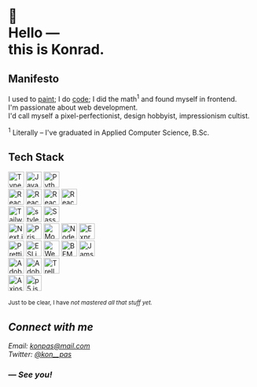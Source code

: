 <h1>
  🌱 <br />
  Hello &mdash; <br />
  this is Konrad.
</h1>

## Manifesto

I used to [paint](https://www.deviantart.com/kon-pas); I do [code](https://github.com/kon-pas?tab=repositories); I did the math<sup>1</sup> and found myself in frontend. <br/>
I&apos;m passionate about web development. <br />
I&apos;d call myself a pixel-perfectionist, design hobbyist, impressionism cultist.

<sup>1</sup> Literally &ndash; I&apos;ve graduated in Applied Computer Science, B.Sc.

## Tech Stack

<picture>
  <source media="(prefers-color-scheme: dark)" srcset="https://cdn.simpleicons.org/TypeScript/white">
  <source media="(prefers-color-scheme: light)" srcset="https://cdn.simpleicons.org/TypeScript/black">
  <img alt="TypeScript" title="TypeScript" height="32" width="32" src="https://cdn.simpleicons.org/TypeScript/black" />
</picture>
<picture>
  <source media="(prefers-color-scheme: dark)" srcset="https://cdn.simpleicons.org/JavaScript/white">
  <source media="(prefers-color-scheme: light)" srcset="https://cdn.simpleicons.org/JavaScript/black">
  <img alt="JavaScript" title="JavaScript" height="32" width="32" src="https://cdn.simpleicons.org/JavaScript/black" />
</picture>
<picture>
  <source media="(prefers-color-scheme: dark)" srcset="https://cdn.simpleicons.org/Python/white">
  <source media="(prefers-color-scheme: light)" srcset="https://cdn.simpleicons.org/Python/black">
  <img alt="Python" title="Python" height="32" width="32" src="https://cdn.simpleicons.org/Python/black" />
</picture>

<br />

<picture>
  <source media="(prefers-color-scheme: dark)" srcset="https://cdn.simpleicons.org/React/white">
  <source media="(prefers-color-scheme: light)" srcset="https://cdn.simpleicons.org/React/black">
  <img alt="React" title="React" height="32" width="32" src="https://cdn.simpleicons.org/React/black" />
</picture>
<picture>
  <source media="(prefers-color-scheme: dark)" srcset="https://cdn.simpleicons.org/ReactQuery/white">
  <source media="(prefers-color-scheme: light)" srcset="https://cdn.simpleicons.org/ReactQuery/black">
  <img alt="React Query" title="React Query" height="32" width="32" src="https://cdn.simpleicons.org/React Query/black" />
</picture>
<picture>
  <source media="(prefers-color-scheme: dark)" srcset="https://cdn.simpleicons.org/ReactRouter/white">
  <source media="(prefers-color-scheme: light)" srcset="https://cdn.simpleicons.org/ReactRouter/black">
  <img alt="React Router" title="React Router" height="32" width="32" src="https://cdn.simpleicons.org/ReactRouter/black" />
</picture>
<picture>
  <source media="(prefers-color-scheme: dark)" srcset="https://cdn.simpleicons.org/ReactHookForm/white">
  <source media="(prefers-color-scheme: light)" srcset="https://cdn.simpleicons.org/ReactHookForm/black">
  <img alt="React Hook Form" title="React Hook Form" height="32" width="32" src="https://cdn.simpleicons.org/ReactHookForm/black" />
</picture>

<br />

<picture>
  <source media="(prefers-color-scheme: dark)" srcset="https://cdn.simpleicons.org/TailwindCSS/white">
  <source media="(prefers-color-scheme: light)" srcset="https://cdn.simpleicons.org/TailwindCSS/black">
  <img alt="TailwindCSS" title="TailwindCSS" height="32" width="32" src="https://cdn.simpleicons.org/TailwindCSS/black" />
</picture>
<picture>
  <source media="(prefers-color-scheme: dark)" srcset="https://cdn.simpleicons.org/styledcomponents/white">
  <source media="(prefers-color-scheme: light)" srcset="https://cdn.simpleicons.org/styledcomponents/black">
  <img alt="styled-components" title="styled-components" height="32" width="32" src="https://cdn.simpleicons.org/styledcomponents/black" />
</picture>
<picture>
  <source media="(prefers-color-scheme: dark)" srcset="https://cdn.simpleicons.org/Sass/white">
  <source media="(prefers-color-scheme: light)" srcset="https://cdn.simpleicons.org/Sass/black">
  <img alt="Sass" title="Sass" height="32" width="32" src="https://cdn.simpleicons.org/Sass/black" />
</picture>

<br />

<picture>
  <source media="(prefers-color-scheme: dark)" srcset="https://cdn.simpleicons.org/Next.js/white">
  <source media="(prefers-color-scheme: light)" srcset="https://cdn.simpleicons.org/Next.js/black">
  <img alt="Next.js" title="Next.js" height="32" width="32" src="https://cdn.simpleicons.org/Next.js/black" />
</picture>
<picture>
  <source media="(prefers-color-scheme: dark)" srcset="https://cdn.simpleicons.org/Prisma/white">
  <source media="(prefers-color-scheme: light)" srcset="https://cdn.simpleicons.org/Prisma/black">
  <img alt="Prisma" title="Prisma" height="32" width="32" src="https://cdn.simpleicons.org/Prisma/black" />
</picture>
<picture>
  <source media="(prefers-color-scheme: dark)" srcset="https://cdn.simpleicons.org/MongoDB/white">
  <source media="(prefers-color-scheme: light)" srcset="https://cdn.simpleicons.org/MongoDB/black">
  <img alt="MongoDB" title="MongoDB" height="32" width="32" src="https://cdn.simpleicons.org/MongoDB/black" />
</picture>
<!-- <picture>
  <source media="(prefers-color-scheme: dark)" srcset="https://cdn.simpleicons.org/GraphQL/white">
  <source media="(prefers-color-scheme: light)" srcset="https://cdn.simpleicons.org/GraphQL/black">
  <img alt="GraphQL" title="GraphQL" height="32" width="32" src="https://cdn.simpleicons.org/GraphQL/black" />
</picture>
<picture>
  <source media="(prefers-color-scheme: dark)" srcset="https://cdn.simpleicons.org/ApolloGraphQL/white">
  <source media="(prefers-color-scheme: light)" srcset="https://cdn.simpleicons.org/ApolloGraphQL/black">
  <img alt="Apollo GraphQL" title="Apollo GraphQL" height="32" width="32" src="https://cdn.simpleicons.org/ApolloGraphQL/black" />
</picture> -->
<picture>
  <source media="(prefers-color-scheme: dark)" srcset="https://cdn.simpleicons.org/Node.js/white">
  <source media="(prefers-color-scheme: light)" srcset="https://cdn.simpleicons.org/Node.js/black">
  <img alt="Node.js" title="Node.js" height="32" width="32" src="https://cdn.simpleicons.org/Node.js/black" />
</picture>
<picture>
  <source media="(prefers-color-scheme: dark)" srcset="https://cdn.simpleicons.org/Express/white">
  <source media="(prefers-color-scheme: light)" srcset="https://cdn.simpleicons.org/Express/black">
  <img alt="Express.js" title="Express.js" height="32" width="32" src="https://cdn.simpleicons.org/Express/black" />
</picture>

<br />

<picture>
  <source media="(prefers-color-scheme: dark)" srcset="https://cdn.simpleicons.org/Prettier/white">
  <source media="(prefers-color-scheme: light)" srcset="https://cdn.simpleicons.org/Prettier/black">
  <img alt="Prettier" title="Prettier" height="32" width="32" src="https://cdn.simpleicons.org/Prettier/black" />
</picture>
<picture>
  <source media="(prefers-color-scheme: dark)" srcset="https://cdn.simpleicons.org/ESLint/white">
  <source media="(prefers-color-scheme: light)" srcset="https://cdn.simpleicons.org/ESLint/black">
  <img alt="ESLint" title="ESLint" height="32" width="32" src="https://cdn.simpleicons.org/ESLint/black" />
</picture>
<picture>
  <source media="(prefers-color-scheme: dark)" srcset="https://cdn.simpleicons.org/Webpack/white">
  <source media="(prefers-color-scheme: light)" srcset="https://cdn.simpleicons.org/Webpack/black">
  <img alt="Webpack" title="Webpack" height="32" width="32" src="https://cdn.simpleicons.org/Webpack/black" />
</picture>
<!-- <picture>
  <source media="(prefers-color-scheme: dark)" srcset="https://cdn.simpleicons.org/Babel/white">
  <source media="(prefers-color-scheme: light)" srcset="https://cdn.simpleicons.org/Babel/black">
  <img alt="Babel" title="Babel" height="32" width="32" src="https://cdn.simpleicons.org/Babel/black" />
</picture> -->
<picture>
  <source media="(prefers-color-scheme: dark)" srcset="https://cdn.simpleicons.org/BEM/white">
  <source media="(prefers-color-scheme: light)" srcset="https://cdn.simpleicons.org/BEM/black">
  <img alt="BEM" title="BEM" height="32" width="32" src="https://cdn.simpleicons.org/BEM/black" />
</picture>
<picture>
  <source media="(prefers-color-scheme: dark)" srcset="https://cdn.simpleicons.org/Jamstack/white">
  <source media="(prefers-color-scheme: light)" srcset="https://cdn.simpleicons.org/Jamstack/black">
  <img alt="Jamstack" title="Jamstack" height="32" width="32" src="https://cdn.simpleicons.org/Jamstack/black" />
</picture>

<br />

<picture>
  <source media="(prefers-color-scheme: dark)" srcset="https://cdn.simpleicons.org/AdobeIllustrator/white">
  <source media="(prefers-color-scheme: light)" srcset="https://cdn.simpleicons.org/AdobeIllustrator/black">
  <img alt="Adobe Illustrator" title="Adobe Illustrator" height="32" width="32" src="https://cdn.simpleicons.org/AdobeIllustrator/black" />
</picture>
<picture>
  <source media="(prefers-color-scheme: dark)" srcset="https://cdn.simpleicons.org/AdobePhotoshop/white">
  <source media="(prefers-color-scheme: light)" srcset="https://cdn.simpleicons.org/AdobePhotoshop/black">
  <img alt="Adobe Photoshop" title="Adobe Photoshop" height="32" width="32" src="https://cdn.simpleicons.org/AdobePhotoshop/black" />
</picture>
<picture>
  <source media="(prefers-color-scheme: dark)" srcset="https://cdn.simpleicons.org/Trello/white">
  <source media="(prefers-color-scheme: light)" srcset="https://cdn.simpleicons.org/Trello/black">
  <img alt="Trello" title="Trello" height="32" width="32" src="https://cdn.simpleicons.org/Trello/black" />
</picture>

<br />

<picture>
  <source media="(prefers-color-scheme: dark)" srcset="https://cdn.simpleicons.org/Axios/white">
  <source media="(prefers-color-scheme: light)" srcset="https://cdn.simpleicons.org/Axios/black">
  <img alt="Axios" title="Axios" height="32" width="32" src="https://cdn.simpleicons.org/Axios/black" />
</picture>
<picture>
  <source media="(prefers-color-scheme: dark)" srcset="https://cdn.simpleicons.org/p5.js/white">
  <source media="(prefers-color-scheme: light)" srcset="https://cdn.simpleicons.org/p5.js/black">
  <img alt="p5.js" title="p5.js" height="32" width="32" src="https://cdn.simpleicons.org/p5.js/black" />
</picture>

<sup>Just to be clear, I have <em>not<em> mastered all that stuff yet.<sup>

## Connect with me

Email: konpas@mail.com <br />
Twitter: [@kon\_\_pas](https://twitter.com/kon__pas) <br />

<!-- [LinkedIn]() -->
<!-- [Discord]() -->

### &mdash; See you!
